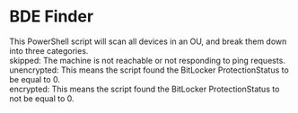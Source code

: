 # BDE Finder

This PowerShell script will scan all devices in an OU, and break them down into three categories.  
skipped: The machine is not reachable or not responding to ping requests.  
unencrypted: This means the script found the BitLocker ProtectionStatus to be equal to 0.  
encrypted: This means the script found the BitLocker ProtectionStatus to not be equal to 0.  
